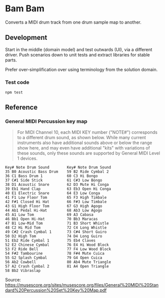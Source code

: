 # Bam Bam

Converts a MIDI drum track from one drum sample map to another.

## Development

Start in the middle (domain model) and test outwards (UI), via a different
driver. Push scenarios down to unit tests and extract libraries for stable
parts.

Prefer over-simplification over using terminology from the solution domain.

### Test code

```shell
npm test
```

## Reference

### General MIDI Percussion key map

> For MIDI Channel 10, each MIDI KEY number ("NOTE#") corresponds to a
> different drum sound, as shown below. While many current instruments
> also have additional sounds above or below the range show here, and
> may even have additional "kits" with variations of these sounds, only
> these sounds are supported by General MIDI Level 1 devices.

```text
Key# Note Drum Sound        Key# Note Drum Sound
35 B0 Acoustic Bass Drum    59 B2 Ride Cymbal 2
36 C1 Bass Drum 1           60 C3 Hi Bongo
37 C#1 Side Stick           61 C#3 Low Bongo
38 D1 Acoustic Snare        62 D3 Mute Hi Conga
39 Eb1 Hand Clap            63 Eb3 Open Hi Conga
40 E1 Electric Snare        64 E3 Low Conga
41 F1 Low Floor Tom         65 F3 High Timbale
42 F#1 Closed Hi Hat        66 F#3 Low Timbale
43 G1 High Floor Tom        67 G3 High Agogo
44 Ab1 Pedal Hi-Hat         68 Ab3 Low Agogo
45 A1 Low Tom               69 A3 Cabasa
46 Bb1 Open Hi-Hat          70 Bb3 Maracas
47 B1 Low-Mid Tom           71 B3 Short Whistle
48 C2 Hi Mid Tom            72 C4 Long Whistle
49 C#2 Crash Cymbal 1       73 C#4 Short Guiro
50 D2 High Tom              74 D4 Long Guiro
51 Eb2 Ride Cymbal 1        75 Eb4 Claves
52 E2 Chinese Cymbal        76 E4 Hi Wood Block
53 F2 Ride Bell             77 F4 Low Wood Block
54 F#2 Tambourine           78 F#4 Mute Cuica
55 G2 Splash Cymbal         79 G4 Open Cuica
56 Ab2 Cowbell              80 Ab4 Mute Triangle
57 A2 Crash Cymbal 2        81 A4 Open Triangle
58 Bb2 Vibraslap
```

Source: <https://musescore.org/sites/musescore.org/files/General%20MIDI%20Standard%20Percussion%20Set%20Key%20Map.pdf>
